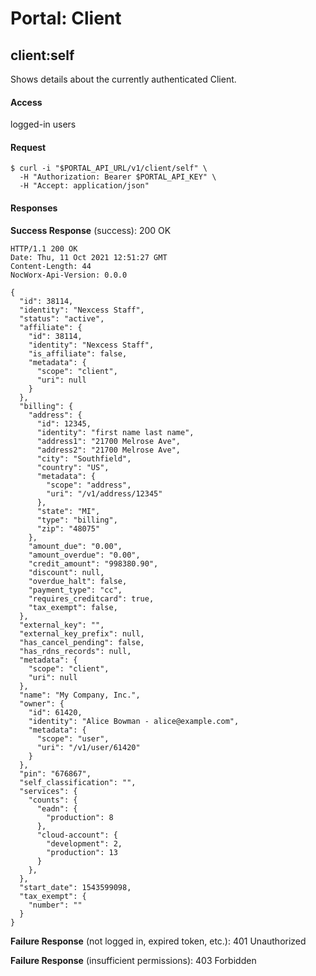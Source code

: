 # Portal: Client

## client:self
Shows details about the currently authenticated Client.

#### Access
logged-in users

#### Request
```
$ curl -i "$PORTAL_API_URL/v1/client/self" \
  -H "Authorization: Bearer $PORTAL_API_KEY" \
  -H "Accept: application/json"
```

#### Responses
**Success Response** (success): 200 OK
```
HTTP/1.1 200 OK
Date: Thu, 11 Oct 2021 12:51:27 GMT
Content-Length: 44
NocWorx-Api-Version: 0.0.0

{
  "id": 38114,
  "identity": "Nexcess Staff",
  "status": "active",
  "affiliate": {
    "id": 38114,
    "identity": "Nexcess Staff",
    "is_affiliate": false,
    "metadata": {
      "scope": "client",
      "uri": null
    }
  },
  "billing": {
    "address": {
      "id": 12345,
      "identity": "first name last name",
      "address1": "21700 Melrose Ave",
      "address2": "21700 Melrose Ave",
      "city": "Southfield",
      "country": "US",
      "metadata": {
        "scope": "address",
        "uri": "/v1/address/12345"
      },
      "state": "MI",
      "type": "billing",
      "zip": "48075"
    },
    "amount_due": "0.00",
    "amount_overdue": "0.00",
    "credit_amount": "998380.90",
    "discount": null,
    "overdue_halt": false,
    "payment_type": "cc",
    "requires_creditcard": true,
    "tax_exempt": false,
  },
  "external_key": "",
  "external_key_prefix": null,
  "has_cancel_pending": false,
  "has_rdns_records": null,
  "metadata": {
    "scope": "client",
    "uri": null
  },
  "name": "My Company, Inc.",
  "owner": {
    "id": 61420,
    "identity": "Alice Bowman - alice@example.com",
    "metadata": {
      "scope": "user",
      "uri": "/v1/user/61420"
    }
  },
  "pin": "676867",
  "self_classification": "",
  "services": {
    "counts": {
      "eadn": {
        "production": 8
      },
      "cloud-account": {
        "development": 2,
        "production": 13
      }
    },
  },
  "start_date": 1543599098,
  "tax_exempt": {
    "number": ""
  }
}
```

**Failure Response** (not logged in, expired token, etc.): 401 Unauthorized

**Failure Response** (insufficient permissions): 403 Forbidden
